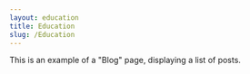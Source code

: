 ```yaml
---
layout: education
title: Education
slug: /Education
---
```


This is an example of a "Blog" page, displaying a list of posts.
<br />
